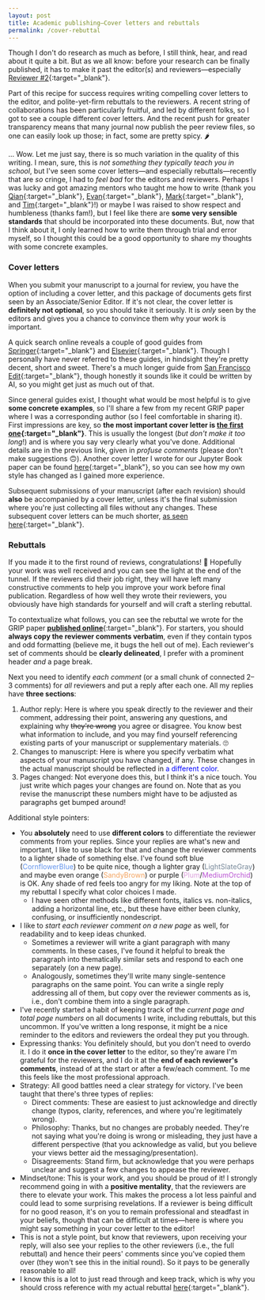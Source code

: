 ```yaml
---
layout: post
title: Academic publishing—Cover letters and rebuttals
permalink: /cover-rebuttal
---
```


Though I don't do research as much as before, I still think, hear, and read about it quite a bit.
But as we all know: before your research can be finally published, it has to make it past the editor(s) and reviewers—especially [Reviewer #2](https://www.cell.com/matter/abstract/S2590-2385(20)30554-3){:target="_blank"}.


Part of this recipe for success requires writing compelling cover letters to the editor, and polite-yet-firm rebuttals to the reviewers.
A recent string of collaborations has been particularly fruitful, and led by different folks, so I got to see a couple different cover letters.
And the recent push for greater transparency means that many journal now publish the peer review files, so one can easily look up those; 
in fact, some are pretty spicy. 🌶️


... Wow.
Let me just say, there is so much variation in the quality of this writing.
I mean, sure, this is _not something they typically teach you in school_, but I've seen some cover letters—and especially rebuttals—recently that are _so_ cringe, I had to _feel bad_ for the editors and reviewers.
Perhaps I was lucky and got amazing mentors who taught me how to write (thank you [Qian](https://www.qianyanglab.com/){:target="_blank"}, [Evan](https://mse.stanford.edu/people/evan-j-reed){:target="_blank"}, [Mark](https://mse.berkeley.edu/people_new/asta/){:target="_blank"}, and [Tim](https://people.llnl.gov/frolov2){:target="_blank"}!) or maybe I was raised to show respect and humbleness (thanks fam!), but I feel like there are **some very sensible standards** that should be incorporated into these documents.
But, now that I think about it, I only learned how to write them through trial and error myself, so I thought this could be a good opportunity to share my thoughts with some concrete examples.


### Cover letters

When you submit your manuscript to a journal for review, you have the option of including a cover letter, and this package of documents gets first seen by an Associate/Senior Editor.
If it's not clear, the cover letter is **definitely not optional**, so you should take it seriously.
It is _only_ seen by the editors and gives you a chance to convince them why your work is important.


A quick search online reveals a couple of good guides from [Springer](https://www.springer.com/gp/authors-editors/authorandreviewertutorials/submitting-to-a-journal-and-peer-review/cover-letters/10285574){:target="_blank"} and [Elsevier](https://scientific-publishing.webshop.elsevier.com/publication-process/how-to-write-a-cover-letter-for-a-manuscript/){:target="_blank"}.
Though I personally have never referred to these guides, in hindsight they're pretty decent, short and sweet.
There's a much longer guide from [San Francisco Edit](https://www.sfedit.net/how-to-write-a-compelling-cover-letter-for-journal-submission/){:target="_blank"}, though honestly it sounds like it could be written by AI, so you might get just as much out of that.


Since general guides exist, I thought what would be most helpful is to give **some concrete examples**, so I'll share a few from my recent GRIP paper where I was a corresponding author (so I feel comfortable in sharing it).
First impressions are key, so **the most important cover letter is [the first one](https://docs.google.com/document/d/1xi3M1xG0c5Sz-BxAD9onyIyMJk57HXZGpms5dU-6U_I/edit?usp=sharing){:target="_blank"}**.
This is usually the longest (_but don't make it too long_!) and is where you say very clearly what you've done.
Additional details are in the previous link, given in _profuse comments_ (please don't make suggestions 🙃).
Another cover letter I wrote for our Jupyter Book paper can be found [here](https://docs.google.com/document/d/1auZTh-a5YblX8tYFJC__ASh6aPz4SzB0lTwvJLfSNEw/edit?usp=sharing){:target="_blank"}, so you can see how my own style has changed as I gained more experience.


Subsequent submissions of your manuscript (after each revision) should **also** be accompanied by a cover letter, unless it's the final submission where you're just collecting all files without any changes.
These subsequent cover letters can be much shorter, [as seen here](https://docs.google.com/document/d/1ve2eEAji6439CCaGXSKBlx8wRP20DMRr9GNBLxFZJ5g/edit?usp=sharing){:target="_blank"}.



### Rebuttals

If you made it to the first round of reviews, congratulations! 🎉
Hopefully your work was well received and you can see the light at the end of the tunnel. 
If the reviewers did their job right, they will have left many constructive comments to help you improve your work before final publication.
Regardless of how well they wrote their reviewers, you obviously have high standards for yourself and will craft a sterling rebuttal. 


To contextualize what follows, you can see the rebuttal we wrote for the GRIP paper [**published online**](https://www.nature.com/articles/s41467-024-51330-9#peer-review){:target="_blank"}.
For starters, you should **always copy the reviewer comments verbatim**, even if they contain typos and odd formatting (believe me, it bugs the hell out of me).
Each reviewer's set of comments should be **clearly delineated**, I prefer with a prominent header _and_ a page break.


Next you need to identify _each comment_ (or a small chunk of connected 2–3 comments) for _all_ reviewers and put a reply after each one.
All my replies have **three sections**:
1. Author reply: Here is where you speak directly to the reviewer and their comment, addressing their point, answering any questions, and explaining why <s>they're wrong</s> you agree or disagree.
You know best what information to include, and you may find yourself referencing existing parts of your manuscript or supplementary materials. 🙄
1. Changes to manuscript: Here is where you specify verbatim what aspects of your manuscript you have changed, if any.
These changes in the actual manuscript should be reflected in <span style="color:blue">a different color</span>.
1. Pages changed: Not everyone does this, but I think it's a nice touch. 
You just write which pages your changes are found on.
Note that as you revise the manuscript these numbers might have to be adjusted as paragraphs get bumped around!


Additional style pointers:
- You **absolutely** need to use **different colors** to differentiate the reviewer comments from your replies. 
Since your replies are what's new and important, I like to use black for that and change the reviewer comments to a lighter shade of something else. 
I've found soft blue (<span style="color:CornflowerBlue">CornflowerBlue</span>) to be quite nice, though a lighter gray (<span style="color:LightSlateGray">LightSlateGray</span>) and maybe even orange (<span style="color:SandyBrown">SandyBrown</span>) or purple (<span style="color:Plum">Plum</span>/<span style="color:MediumOrchid">MediumOrchid</span>) is OK. 
Any shade of red feels too angry for my liking.
Note at the top of my rebuttal I specify what color choices I made.
	- I have seen other methods like different fonts, italics vs. non-italics, adding a horizontal line, etc., but these have either been clunky, confusing, or insufficiently nondescript.
- I like to _start each reviewer comment on a new page_ as well, for readability and to keep ideas chunked.
	- Sometimes a reviewer will write a giant paragraph with many comments.
	In these cases, I've found it helpful to break the paragraph into thematically similar sets and respond to each one separately (on a new page).
	- Analogously, sometimes they'll write many single-sentence paragraphs on the same point.
	You can write a single reply addressing all of them, but copy over the reviewer comments as is, i.e., don't combine them into a single paragraph.
- I've recently started a habit of keeping track of the _current page and total page numbers_ on all documents I write, including rebuttals, but this uncommon.
If you've written a long response, it might be a nice reminder to the editors and reviewers the ordeal they put you through.
- Expressing thanks: You definitely should, but you don't need to overdo it.
I do it **once in the cover letter** to the editor, so they're aware I'm grateful for the reviewers, and I do it at the **end of each reviewer's comments**, instead of at the start or after a few/each comment.
To me this feels like the most professional approach.
- Strategy: All good battles need a clear strategy for victory.
I've been taught that there's three types of replies:
	- Direct comments: These are easiest to just acknowledge and directly change (typos, clarity, references, and where you're legitimately wrong).
	- Philosophy: Thanks, but no changes are probably needed. 
	They're not saying what you're doing is wrong or misleading, they just have a different perspective (that you acknowledge as valid, but you believe your views better aid the messaging/presentation).
	- Disagreements: Stand firm, but acknowledge that you were perhaps unclear and suggest a few changes to appease the reviewer.
- Mindset/tone: This is your work, and you should be proud of it!
I strongly recommend going in with a **positive mentality**, that the reviewers are there to elevate your work.
This makes the process a lot less painful and could lead to some surprising revelations.
If a reviewer is being difficult for no good reason, it's on you to remain professional and steadfast in your beliefs, though that can be difficult at times—here is where you might say something in your cover letter to the editor!
- This is not a style point, but know that reviewers, upon receiving your reply, will also see your replies to the other reviewers (i.e., the full rebuttal) and hence their peers' comments since you've copied them over (they won't see this in the initial round). 
So it pays to be generally reasonable to all!
- I know this is a lot to just read through and keep track, which is why you should cross reference with my actual rebuttal [here](https://www.nature.com/articles/s41467-024-51330-9#peer-review){:target="_blank"}.





